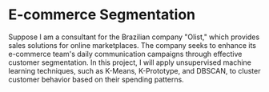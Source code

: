 # E-commerce Segmentation

Suppose I am a consultant for the Brazilian company "Olist," which provides sales solutions for online marketplaces. The company seeks to enhance its e-commerce team's daily communication campaigns through effective customer segmentation. In this project, I will apply unsupervised machine learning techniques, such as K-Means, K-Prototype, and DBSCAN, to cluster customer behavior based on their spending patterns.
